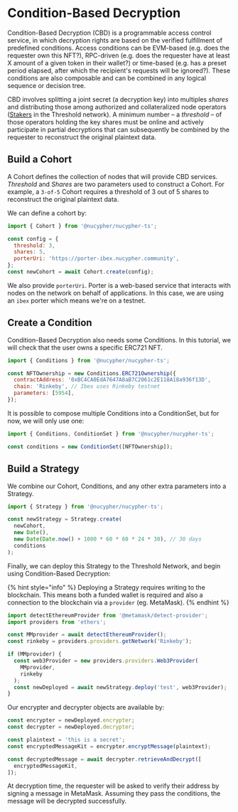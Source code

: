 # Condition-Based Decryption

Condition-Based Decryption (CBD) is a programmable access control service, in which decryption rights are based on the verified fulfillment of predefined conditions. Access conditions can be EVM-based (e.g. does the requester own this NFT?), RPC-driven (e.g. does the requester have at least X amount of a given token in their wallet?) or time-based (e.g. has a preset period elapsed, after which the recipient's requests will be ignored?). These conditions are also composable and can be combined in any logical sequence or decision tree.

CBD involves splitting a joint secret (a decryption key) into multiples _shares_ and distributing those among authorized and collateralized node operators ([Stakers](https://threshold.network/earn/staker) in the Threshold network). A minimum number – a _threshold_ – of those operators holding the key shares must be online and actively participate in partial decryptions that can subsequently be combined by the requester to reconstruct the original plaintext data.

## Build a Cohort

A Cohort defines the collection of nodes that will provide CBD services. _Threshold_ and _Shares_ are two parameters used to construct a Cohort. For example, a `3-of-5` Cohort requires a threshold of 3 out of 5 shares to reconstruct the original plaintext data.

We can define a cohort by:

```javascript
import { Cohort } from '@nucypher/nucypher-ts';

const config = {
  threshold: 3,
  shares: 5,
  porterUri: 'https://porter-ibex.nucypher.community',
};
const newCohort = await Cohort.create(config);
```

We also provide `porterUri`. Porter is a web-based service that interacts with nodes on the network on behalf of applications. In this case, we are using an `ibex` porter which means we're on a testnet.

## Create a Condition

Condition-Based Decryption also needs some Conditions. In this tutorial, we will check that the user owns a specific ERC721 NFT.

```javascript
import { Conditions } from '@nucypher/nucypher-ts';

const NFTOwnership = new Conditions.ERC721Ownership({
  contractAddress: '0xBC4CA0EdA7647A8aB7C2061c2E118A18a936f13D',
  chain: 'Rinkeby', // Ibex uses Rinkeby testnet
  parameters: [5954],
});
```

It is possible to compose multiple Conditions into a ConditionSet, but for now, we will only use one:

```javascript
import { Conditions, ConditionSet } from '@nucypher/nucypher-ts';

const conditions = new ConditionSet([NFTOwnership]);
```

## Build a Strategy

We combine our Cohort, Conditions, and any other extra parameters into a Strategy.

```javascript
import { Strategy } from '@nucypher/nucypher-ts';

const newStrategy = Strategy.create(
  newCohort,
  new Date(),
  new Date(Date.now() + 1000 * 60 * 60 * 24 * 30), // 30 days
  conditions
);
```

Finally, we can deploy this Strategy to the Threshold Network, and begin using Condition-Based Decryption:

{% hint style="info" %}
Deploying a Strategy requires writing to the blockchain. This means both a funded wallet is required and also a connection to the blockchain via a `provider` (eg. MetaMask).
{% endhint %}



```typescript
import detectEthereumProvider from '@metamask/detect-provider';
import providers from 'ethers';

const MMprovider = await detectEthereumProvider();
const rinkeby = providers.providers.getNetwork('Rinkeby');

if (MMprovider) {
  const web3Provider = new providers.providers.Web3Provider(
    MMprovider,
    rinkeby
  );
  const newDeployed = await newStrategy.deploy('test', web3Provider);
}
```

Our encrypter and decrypter objects are available by:

```javascript
const encrypter = newDeployed.encrypter;
const decrypter = newDeployed.decrypter;

const plaintext = 'this is a secret';
const encryptedMessageKit = encrypter.encryptMessage(plaintext);

const decryptedMessage = await decrypter.retrieveAndDecrypt([
  encryptedMessageKit,
]);
```

At decryption time, the requester will be asked to verify their address by signing a message in MetaMask. Assuming they pass the conditions, the message will be decrypted successfully.
